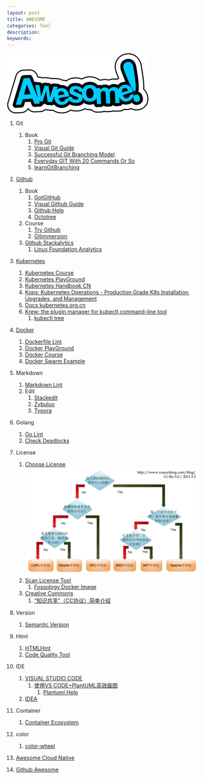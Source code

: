 ```yaml
---
layout: post
title: AWESOME
categories: Tool
description:
keywords:
---
```


![Awesome-1](/images/posts/Awesome-1.png)

1. Git
    1. Book
        1. [Pro Git](https://git-scm.com/book/zh/v2)
        1. [Visual Git Guide](http://marklodato.github.io/visual-git-guide/index-zh-cn.html)
        1. [Successful Git Branching Model](http://nvie.com/posts/a-successful-git-branching-model/)
        1. [Everyday GIT With 20 Commands Or So](https://www.kernel.org/pub/software/scm/git/docs/giteveryday.html)
        1. [learnGitBranching](https://github.com/pcottle/learnGitBranching)
        
1. [Github](https://github.com/)
    1. Book
        1. [GotGitHub](http://www.worldhello.net/gotgithub/index.html)
        1. [Visual Github Guide](http://www.360doc.com/content/15/0302/19/12144668_452042045.shtml)
        1. [Github Help](https://help.github.com/cn/github)
        1. [Octotree](https://chrome.google.com/webstore/detail/octotree/bkhaagjahfmjljalopjnoealnfndnagc)
    1. Course
        1. [Try Github](https://try.github.io/)
        1. [Gitimmersion](http://gitimmersion.com/)
    1. [Github Stackalytics](http://stackalytics.com/)
        1. [Linux Foundation Analytics](https://lfanalytics.io/projects)

1. [Kubernetes](https://github.com/ramitsurana/awesome-kubernetes)
    1. [Kubernetes Course](https://www.katacoda.com/courses/kubernetes)
    1. [Kubernetes PlayGround](https://www.katacoda.com/courses/kubernetes/playground)
    1. [Kubernetes Handbook CN](https://jimmysong.io/kubernetes-handbook)
    1. [Kops: Kubernetes Operations - Production Grade K8s Installation, Upgrades, and Management](https://github.com/kubernetes/kops)
    1. [Docs kubernetes.org.cn](http://docs.kubernetes.org.cn/)
    1. [Krew: the plugin manager for kubectl command-line tool](https://krew.sigs.k8s.io/)
        1. [kubectl tree](https://github.com/ahmetb/kubectl-tree)

1. [Docker](https://www.docker.com/)
    1. [Dockerfile Lint](https://github.com/lukasmartinelli/hadolint)
    1. [Docker PlayGround](http://play-with-docker.com)
    1. [Docker Course](https://www.katacoda.com/)
    1. [Docker Swarm Example](https://github.com/docker/example-voting-app)

1. Markdown
    1. [Markdown Lint](https://github.com/mivok/markdownlint)
    1. Edit
        1. [Stackedit](https://stackedit.io/)
        1. [Zybuluo](https://www.zybuluo.com/)
        1. [Typora](https://sspai.com/post/54912)

1. Golang
    1. [Go Lint](https://github.com/golang/lint)
    1. [Check Deadlocks](https://github.com/nickng/dingo-hunter)

1. License
    1. [Choose License](https://choosealicense.com/)
    ![free_software_licenses](/images/posts/free_software_licenses.png)
    1. [Scan License Tool](https://www.fossology.org/)
        1. [Fossology Docker Image](https://hub.docker.com/r/fossology/fossology/)
    1. [Creative Commons](https://creativecommons.org/licenses/by-nc-sa/4.0/deed.zh)
        1. [“知识共享”（CC协议）简单介绍](https://zhuanlan.zhihu.com/p/20641764)

1. Version
    1. [Semantic Version](http://semver.org/)

1. Html
    1. [HTMLHint](https://github.com/yaniswang/HTMLHint)
    1. [Code Quality Tool](https://github.com/philipwalton/html-inspector)
    
1. IDE
    1. [VISUAL STUDIO CODE](../../../../2017/01/10/vs-code-golang/)
        1. [使用VS CODE+PlantUML高效画图](https://blog.csdn.net/qq_15437667/article/details/70163125)
            1. [Plantuml Help](https://plantuml.com/zh/)
    1. [IDEA](https://www.jetbrains.com/idea/#chooseYourEdition)

1. Container
    1. [Container Ecosystem](https://jimmysong.io/kubernetes-handbook/images/container-ecosystem.png)

1. color
    1. [color-wheel](https://www.canva.com/colors/color-wheel/)

1. [Awesome Cloud Native](https://jimmysong.io/awesome-cloud-native/)

1. [Github Awesome](https://github.com/sindresorhus/awesome)
